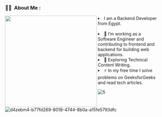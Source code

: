 ### :woman_technologist: &nbsp;About Me :


  <img align="left" src="https://github.com/mohamedgika/mohamedgika/assets/61559740/1e097f9f-4293-45a5-b11a-9e267407d974" width="300">

  <li>I am a Backend Developer from Egypt.</li></br>
  <li>🔭 I’m working as a Software Engineer and contributing to frontend and backend for building web applications.</li>
  <li>🌱 Exploring Technical Content Writing.</li>
  <li>⚡ In my free time I solve problems on GeeksforGeeks and read tech articles.</li>

  

![5](https://user-images.githubusercontent.com/61559740/223878312-f537ef1f-528f-4f04-919b-b25ad2d77730.svg)

![d4zebm4-b77fd269-8018-4744-8b0a-a15fe5793dfc](https://user-images.githubusercontent.com/61559740/226360176-3a46e0c0-3c11-47a0-bbc8-357be6bd898c.gif)

